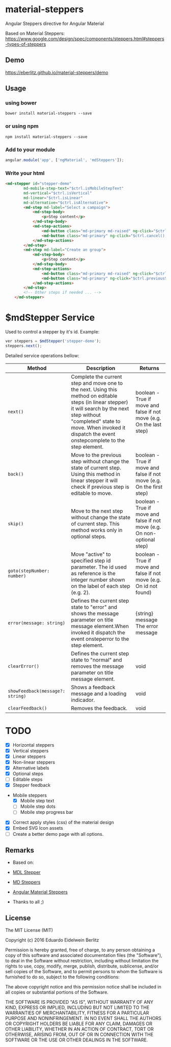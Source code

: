 # material-steppers

Angular Steppers directive for Angular Material

Based on Material Steppers: https://www.google.com/design/spec/components/steppers.html#steppers-types-of-steppers

## Demo

https://eberlitz.github.io/material-steppers/demo

## Usage

###  using bower

```shell
bower install material-steppers --save
```

### or using npm

```shell
npm install material-steppers --save
```

### Add to your module

```javascript
angular.module('app', ['ngMaterial', 'mdSteppers']);
```

### Write your html

```html      
<md-stepper id="stepper-demo" 
        md-mobile-step-text="$ctrl.isMobileStepText" 
        md-vertical="$ctrl.isVertical" 
        md-linear="$ctrl.isLinear"
        md-alternative="$ctrl.isAlternative">
        <md-step md-label="Select a campaign">
            <md-step-body>
                <p>Step content</p>
            </md-step-body>
            <md-step-actions>
                <md-button class="md-primary md-raised" ng-click="$ctrl.selectCampaign();">Continue</md-button>
                <md-button class="md-primary" ng-click="$ctrl.cancel();">Cancel</md-button>
            </md-step-actions>
        </md-step>
        <md-step md-label="Create an group">
            <md-step-body>
                <p>Step content</p>
            </md-step-body>
            <md-step-actions>
                <md-button class="md-primary md-raised" ng-click="$ctrl.nextStep();">Continue</md-button>
                <md-button class="md-primary" ng-click="$ctrl.previousStep();">Back</md-button>
            </md-step-actions>
        </md-step>
        <!-- Other steps if needed ... -->
    </md-stepper>
```

# $mdStepper Service

Used to control a stepper by it's id. Example:

```js
ver steppers = $mdStepper('stepper-demo');
steppers.next();
```

Detailed service operations bellow:

| Method | Description | Returns |
| --- | --- | --- |
| `next()` | Complete the current step and move one to the next. Using this method on editable steps (in linear stepper) it will search by the next step without "completed" state to move. When invoked it dispatch the event onstepcomplete to the step element. | boolean - True if move and false if not move (e.g. On the last step) | 
| `back()` | Move to the previous step without change the state of current step. Using this method in linear stepper it will check if previous step is editable to move. | boolean - True if move and false if not move (e.g. On the first step) |
| `skip()` | Move to the next step without change the state of current step. This method works only in optional steps. | boolean - True if move and false if not move (e.g. On non-optional step) |
| `goto(stepNumber: number)` | Move "active" to specified step id parameter. The id used as reference is the integer number shown on the label of each step (e.g. 2). | boolean - True if move and false if not move (e.g. On id not found) |
| `error(message: string)` | Defines the current step state to "error" and shows the message parameter on title message element.When invoked it dispatch the event onsteperror to the step element. | {string} message The error message |
| `clearError()` | Defines the current step state to "normal" and removes the message parameter on title message element. | void |
| `showFeedback(message?: string)` | Shows a feedback message and a loading indicador. | void |
| `clearFeedback()` | Removes the feedback. |  void |

# TODO

- [x] Horizontal steppers
- [x] Vertical steppers
- [x] Linear steppers
- [x] Non-linear steppers
- [x] Alternative labels
- [x] Optional steps
- [ ] Editable steps
- [x] Stepper feedback
- Mobile steppers
    - [x] Mobile step text
    - [ ] Mobile step dots
    - [ ] Mobile step progress bar
- [x] Correct apply styles (css) of the material design
- [x] Embed SVG Icon assets
- [ ] Create a better demo page with all options.

## Remarks

- Based on:
 - [MDL Stepper](https://github.com/ahlechandre/mdl-stepper)
 - [MD Steppers](https://github.com/ipiz/md-steppers)
 - [Angular Material Steppers](https://github.com/marcosmoura/angular-material-steppers)

- Thanks to all ;)


## License

The MIT License (MIT)

Copyright (c) 2016 Eduardo Eidelwein Berlitz

Permission is hereby granted, free of charge, to any person obtaining a copy
of this software and associated documentation files (the "Software"), to deal
in the Software without restriction, including without limitation the rights
to use, copy, modify, merge, publish, distribute, sublicense, and/or sell
copies of the Software, and to permit persons to whom the Software is
furnished to do so, subject to the following conditions:

The above copyright notice and this permission notice shall be included in all
copies or substantial portions of the Software.

THE SOFTWARE IS PROVIDED "AS IS", WITHOUT WARRANTY OF ANY KIND, EXPRESS OR
IMPLIED, INCLUDING BUT NOT LIMITED TO THE WARRANTIES OF MERCHANTABILITY,
FITNESS FOR A PARTICULAR PURPOSE AND NONINFRINGEMENT. IN NO EVENT SHALL THE
AUTHORS OR COPYRIGHT HOLDERS BE LIABLE FOR ANY CLAIM, DAMAGES OR OTHER
LIABILITY, WHETHER IN AN ACTION OF CONTRACT, TORT OR OTHERWISE, ARISING FROM,
OUT OF OR IN CONNECTION WITH THE SOFTWARE OR THE USE OR OTHER DEALINGS IN THE
SOFTWARE.
